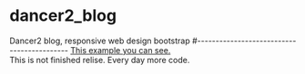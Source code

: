 # dancer2_blog
Dancer2 blog, responsive web design bootstrap
#-------------------------------------------
<a href="ylukashov.tk"> This example you can see.</a><br>
This is not finished relise. Every day more code.

